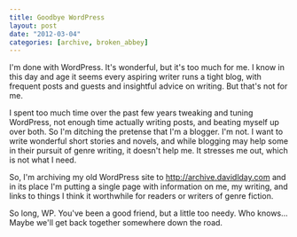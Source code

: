 ```yaml
---
title: Goodbye WordPress
layout: post
date: "2012-03-04"
categories: [archive, broken_abbey]
---
```


I'm done with WordPress. It's wonderful, but it's too much for me. I know in
this day and age it seems every aspiring writer runs a tight blog, with frequent
posts and guests and insightful advice on writing. But that's not for me.

I spent too much time over the past few years tweaking and tuning WordPress, not
enough time actually writing posts, and beating myself up over both. So I'm
ditching the pretense that I'm a blogger. I'm not. I want to write wonderful
short stories and novels, and while blogging may help some in their pursuit of
genre writing, it doesn't help me. It stresses me out, which is not what I need.

So, I'm archiving my old WordPress site to http://archive.davidlday.com and in
its place I'm putting a single page with information on me, my writing, and
links to things I think it worthwhile for readers or writers of genre fiction.

So long, WP. You've been a good friend, but a little too needy. Who knows...
Maybe we'll get back together somewhere down the road.
